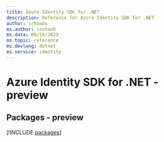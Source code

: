 ```yaml
---
title: Azure Identity SDK for .NET
description: Reference for Azure Identity SDK for .NET
author: schaabs
ms.author: sschaab
ms.data: 08/16/2023
ms.topic: reference
ms.devlang: dotnet
ms.service: identity
---
```

# Azure Identity SDK for .NET - preview
## Packages - preview
[!INCLUDE [packages](identity-index.md)]